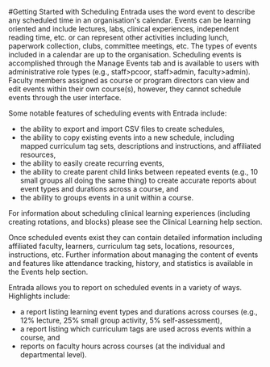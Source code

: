 #Getting Started with Scheduling
Entrada uses the word event to describe any scheduled time in an organisation's calendar.  Events can be learning oriented and include lectures, labs, clinical experiences, independent reading time, etc. or can represent other activities including lunch, paperwork collection, clubs, committee meetings, etc.  The types of events included in a calendar are up to the organisation.  Scheduling events is accomplished through the Manage Events tab and is available to users with administrative role types (e.g., staff>pcoor, staff>admin, faculty>admin).  Faculty members assigned as course or program directors can view and edit events within their own course(s), however, they cannot schedule events through the user interface.

Some notable features of scheduling events with Entrada include:  

* the ability to export and import CSV files to create schedules,  
* the ability to copy existing events into a new schedule, including mapped curriculum tag sets, descriptions and instructions, and affiliated resources,  
* the ability to easily create recurring events,  
* the ability to create parent child links between repeated events (e.g., 10 small groups all doing the same thing) to create accurate reports about event types and durations across a course, and   
* the ability to groups events in a unit within a course.

For information about scheduling clinical learning experiences (including creating rotations, and blocks) please see the Clinical Learning help section.

Once scheduled events exist they can contain detailed information including affiliated faculty, learners, curriculum tag sets, locations, resources, instructions, etc.  Further information about managing the content of events and features like attendance tracking, history, and statistics is available in the Events help section.

Entrada allows you to report on scheduled events in a variety of ways.  Highlights include:  

* a report listing learning event types and durations across courses (e.g., 12% lecture, 25% small group activity, 5% self-assessment),
* a report listing which curriculum tags are used across events within a course, and
* reports on faculty hours across courses (at the individual and departmental level).
